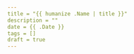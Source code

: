 ```yaml
---
title = "{{ humanize .Name | title }}"
description = ""
date = {{ .Date }}
tags = []
draft = true
---
```

